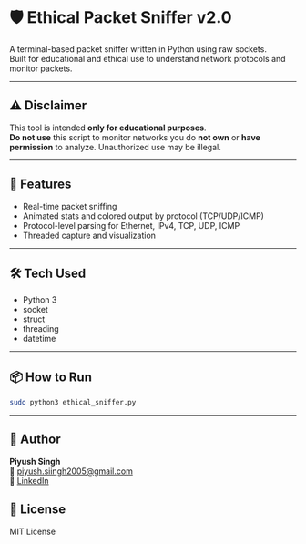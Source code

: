 # 🛡️ Ethical Packet Sniffer v2.0

A terminal-based packet sniffer written in Python using raw sockets.  
Built for educational and ethical use to understand network protocols and monitor packets.

---

## ⚠️ Disclaimer
This tool is intended **only for educational purposes**.  
**Do not use** this script to monitor networks you do **not own** or **have permission** to analyze. Unauthorized use may be illegal.

---

## 🚀 Features
- Real-time packet sniffing
- Animated stats and colored output by protocol (TCP/UDP/ICMP)
- Protocol-level parsing for Ethernet, IPv4, TCP, UDP, ICMP
- Threaded capture and visualization

---

## 🛠️ Tech Used
- Python 3
- socket
- struct
- threading
- datetime

---

## 📦 How to Run
```bash
sudo python3 ethical_sniffer.py
```

--- 

## 👤 Author
**Piyush Singh**  
📧 piyush.siingh2005@gmail.com  
🔗 [LinkedIn](https://www.linkedin.com/in/piyush-singh-0b276332a)

## 📄 License
MIT License
